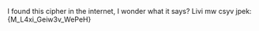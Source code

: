 I found this cipher in the internet, I wonder what it says?
Livi mw csyv jpek: {M_L4xi_Geiw3v_WePeH} 

